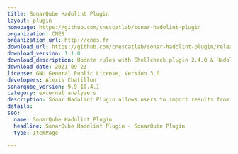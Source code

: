 ```yaml
---
title: SonarQube Hadolint Plugin
layout: plugin
homepage: https://github.com/cnescatlab/sonar-hadolint-plugin
organization: CNES
organization_url: http://cnes.fr
download_url: https://github.com/cnescatlab/sonar-hadolint-plugin/releases/download/1.1.0/sonar-hadolint-plugin-1.1.0.jar
download_version: 1.1.0
download_description: Update rules with Shellcheck plugin 2.4.0 & Hadolint 2.6.1, add hability to use wildcards in reports path, and fix a bug regarding absolute paths for reports.
download_date: 2021-09-23
license: GNU General Public License, Version 3.0
developers: Alexis Chatillon
sonarqube_version: 9.9-10.4.1
category: external analyzers
description: Sonar Hadolint Plugin allows users to import results from Hadolint into SonarQube. To do this, it creates a Dockerfile language with highlightings & metrics, and a Quality Profile with Hadolint & Shellcheck rules.
details: 
seo:
  name: SonarQube Hadolint Plugin
  headline: SonarQube Hadolint Plugin - SonarQube Plugin
  type: ItemPage

---
```

